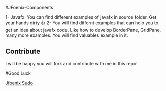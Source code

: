 #JFoenix-Components

1- Javafx: You can find different examples of javafx in source folder. Get your hands dirty :+1: 
2- You will find differnt examples that can help you to get an idea about javafx code. Like how to develop BorderPane,
GridPane, many more examples. You will find valuables example in it.

## Contribute 
I will be happy you will fork and contribute with me in this repo!

#Good Luck


[Jfoenix](https://github.com/jfoenixadmin/JFoenix)
[Sudo](https://twitter.com/badarshahzad54)


